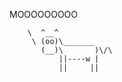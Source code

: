 MOOOOOOOOO

        \  ^__^  
         \ (oo)\_______  
           (__)\       )\/\  
               ||----w |  
               ||     ||  

